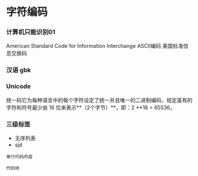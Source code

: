 # 字符编码



### 计算机只能识别01

American Standard Code for Information Interchange ASCII编码 美国标准信息交换码 

### 汉语 gbk





### Unicode

统一码它为每种语言中的每个字符设定了统一并且唯一的二进制编码，规定虽有的字符和符号最少由 16 位来表示**（2个字节）**，即：2 **16 = 65536，

### 三级标签

+ 无序列表
+ sjd

`单行代码内容`

~~~
代码块



~~~



